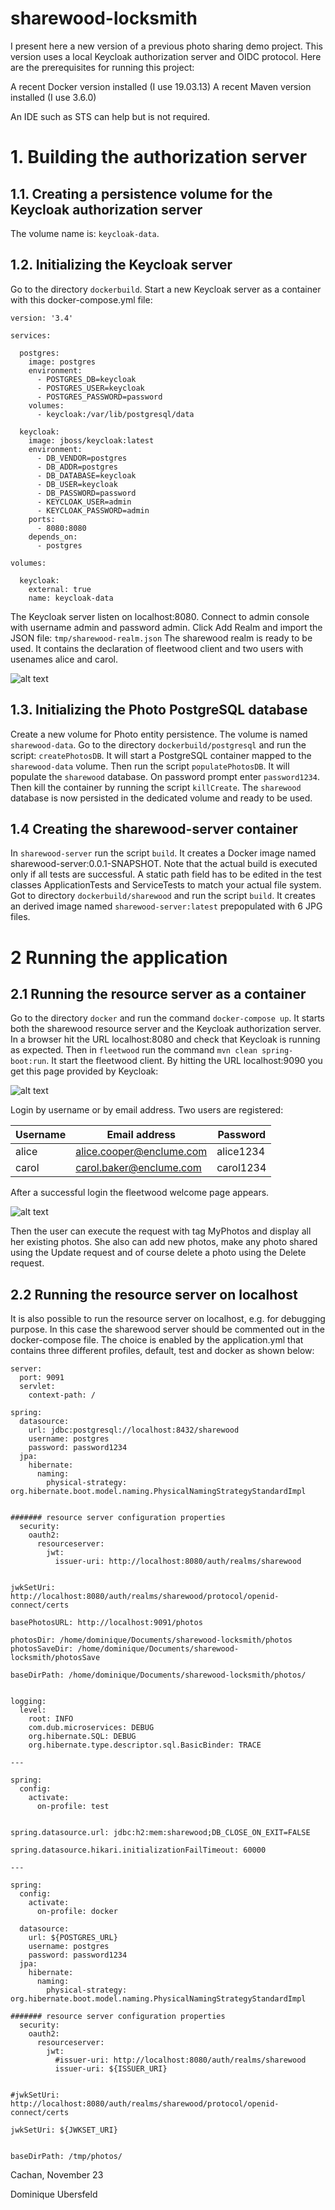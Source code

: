 # sharewood-locksmith
I present here a new version of a previous photo sharing demo project. This version uses a local Keycloak authorization server and OIDC protocol.
Here are the prerequisites for running this project:

A recent Docker version installed (I use 19.03.13)
A recent Maven version installed (I use 3.6.0)

An IDE such as STS can help but is not required.

# 1. Building the authorization server

## 1.1. Creating a persistence volume for the Keycloak authorization server

The volume name is: `keycloak-data`.

## 1.2. Initializing the Keycloak server

Go to the directory `dockerbuild`.
Start a new Keycloak server as a container with this docker-compose.yml file:

```
version: '3.4'

services:

  postgres:
    image: postgres
    environment:
      - POSTGRES_DB=keycloak
      - POSTGRES_USER=keycloak
      - POSTGRES_PASSWORD=password
    volumes:
      - keycloak:/var/lib/postgresql/data

  keycloak:
    image: jboss/keycloak:latest
    environment:
      - DB_VENDOR=postgres
      - DB_ADDR=postgres
      - DB_DATABASE=keycloak
      - DB_USER=keycloak
      - DB_PASSWORD=password
      - KEYCLOAK_USER=admin
      - KEYCLOAK_PASSWORD=admin
    ports:
      - 8080:8080
    depends_on:
      - postgres

volumes:

  keycloak:
    external: true
    name: keycloak-data
``` 

The Keycloak server listen on localhost:8080. Connect to admin console with username admin and password admin. 
Click Add Realm and import the JSON file: `tmp/sharewood-realm.json`
The sharewood realm is ready to be used. It contains the declaration of fleetwood client and two users with usenames alice and carol.

![alt text](pictures/addRealm.jpg "Add realm page")
 
## 1.3. Initializing the Photo PostgreSQL database

Create a new volume for Photo entity persistence. The volume is named `sharewood-data`.
Go to the directory `dockerbuild/postgresql` and run the script: `createPhotosDB`. 
It will start a PostgreSQL container mapped to the `sharewood-data` volume. 
Then run the script `populatePhotosDB`. It will populate the `sharewood` database. On password prompt enter `password1234`.
Then kill the container by running the script `killCreate`.
The `sharewood` database is now persisted in the dedicated volume and ready to be used.

## 1.4 Creating the sharewood-server container

In `sharewood-server` run the script `build`. It creates a Docker image named sharewood-server:0.0.1-SNAPSHOT.
Note that the actual build is executed only if all tests are successful. A static path field has to be edited in the test classes ApplicationTests and ServiceTests to match your actual file system. 
Got to directory `dockerbuild/sharewood` and run the script `build`. It creates an derived image named `sharewood-server:latest` prepopulated with 6 JPG files.

# 2 Running the application

## 2.1 Running the resource server as a container
Go to the directory `docker` and run the command `docker-compose up`. It starts both the sharewood resource server and the Keycloak authorization server.
In a browser hit the URL localhost:8080 and check that Keycloak is running as expected. Then in `fleetwood` run the command `mvn clean spring-boot:run`. It start the fleetwood client. By hitting the URL localhost:9090 you get this page provided by Keycloak: 
 
![alt text](pictures/loginPage.jpg "Login page")

Login by username or by email address. Two users are registered:

Username | Email address             | Password
---------|---------------------------| ---------
alice    | alice.cooper@enclume.com  | alice1234
carol    | carol.baker@enclume.com   | carol1234

After a successful login the fleetwood welcome page appears.

![alt text](pictures/welcomePage.jpg "Welcome page")

Then the user can execute the request with tag MyPhotos and display all her existing photos. She also can add new photos, make any photo shared using the Update request and of course delete a photo using the Delete request.


## 2.2 Running the resource server on localhost

It is also possible to run the resource server on localhost, e.g. for debugging purpose. In this case the sharewood server should be commented out in the docker-compose file. The choice is enabled by the application.yml that contains three different profiles, default, test and docker as shown below:

```
server: 
  port: 9091
  servlet: 
    context-path: /
   
spring:
  datasource:
    url: jdbc:postgresql://localhost:8432/sharewood
    username: postgres
    password: password1234
  jpa: 
    hibernate: 
      naming:
        physical-strategy: org.hibernate.boot.model.naming.PhysicalNamingStrategyStandardImpl
   
   
####### resource server configuration properties
  security:
    oauth2:
      resourceserver:
        jwt:
          issuer-uri: http://localhost:8080/auth/realms/sharewood
      
      
jwkSetUri: http://localhost:8080/auth/realms/sharewood/protocol/openid-connect/certs
 
basePhotosURL: http://localhost:9091/photos 
 
photosDir: /home/dominique/Documents/sharewood-locksmith/photos
photosSaveDir: /home/dominique/Documents/sharewood-locksmith/photosSave
   
baseDirPath: /home/dominique/Documents/sharewood-locksmith/photos/
   
   
logging:
  level:
    root: INFO
    com.dub.microservices: DEBUG
    org.hibernate.SQL: DEBUG
    org.hibernate.type.descriptor.sql.BasicBinder: TRACE
    
--- 

spring:
  config:
    activate:
      on-profile: test
      
      
spring.datasource.url: jdbc:h2:mem:sharewood;DB_CLOSE_ON_EXIT=FALSE

spring.datasource.hikari.initializationFailTimeout: 60000
      
--- 

spring:
  config:
    activate:
      on-profile: docker
   
  datasource:
    url: ${POSTGRES_URL}
    username: postgres
    password: password1234
  jpa: 
    hibernate: 
      naming:
        physical-strategy: org.hibernate.boot.model.naming.PhysicalNamingStrategyStandardImpl
   
####### resource server configuration properties
  security:
    oauth2:
      resourceserver:
        jwt:
          #issuer-uri: http://localhost:8080/auth/realms/sharewood
          issuer-uri: ${ISSUER_URI}
      
 
#jwkSetUri: http://localhost:8080/auth/realms/sharewood/protocol/openid-connect/certs
      
jwkSetUri: ${JWKSET_URI}
   
    
baseDirPath: /tmp/photos/
``` 

Cachan, November 23


Dominique Ubersfeld 
 




 
